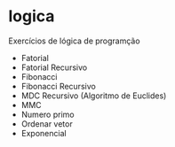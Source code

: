 # logica

Exercícios de lógica de programção

- Fatorial
- Fatorial Recursivo
- Fibonacci
- Fibonacci Recursivo
- MDC Recursivo (Algoritmo de Euclides)
- MMC
- Numero primo
- Ordenar vetor
- Exponencial